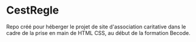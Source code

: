 # CestRegle

Repo créé pour héberger le projet de site d'association caritative dans le cadre de la prise en main de HTML CSS, au début de la formation Becode.
